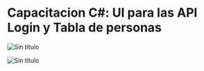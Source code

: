 # Capacitacion C#: UI para las API Login y Tabla de personas

![Sin titulo](https://i.imgur.com/P4nZAGf.png)

![Sin titulo](https://i.imgur.com/dbaceBO.png)
